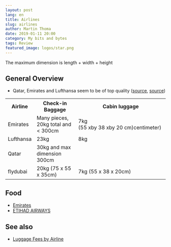 ```yaml
---
layout: post
lang: en
title: Airlines
slug: airlines
author: Martin Thoma
date: 2019-01-11 20:00
category: My bits and bytes
tags: Review
featured_image: logos/star.png
---
```

The maximum dimension is length + width + height


## General Overview

* Qatar, Emirates and Lufthansa seem to be of top quality ([source](https://www.independent.co.uk/travel/news-and-advice/best-airlines-world-singapore-easyjet-lufthansa-skytax-awards-2018-a8452371.html), [source](https://www.worldairlineawards.com/worlds-top-100-airlines-2018/))

<table class="table">
    <tr>
        <th>Airline</th>
        <th>Check-in Baggage</th>
        <th>Cabin luggage</th>
    </tr>
    <tr>
        <td>Emirates</td>
        <td>Many pieces, 20kg total&nbsp;and &lt; 300cm</td>
        <td>7kg (55&nbsp;xby&nbsp;38&nbsp;xby&nbsp;20&nbsp;cm)centimeter)</td>
    </tr>
    <tr>
        <td>Lufthansa</td>
        <td>23kg</td>
        <td>8kg</td>
    </tr>
    <tr>
        <td>Qatar</td>
        <td>30kg and max dimension 300cm</td>
        <td></td>
    </tr>
    <tr>
        <td>flydubai</td>
        <td>20kg (75 x&nbsp;55 x&nbsp;35cm)</td>
        <td>7kg (55 x&nbsp;38 x&nbsp;20cm)</td>
    </tr>
</table>

## Food

* [Emirates](http://www.airlinemeals.net/photos/airlines/middle-east/united-arab-emirates/emirates-air/economy-class/12)
* [ETIHAD AIRWAYS](http://www.airlinemeals.net/photos/airlines/middle-east/united-arab-emirates/etihad-airways)

## See also

* [Luggage Fees by Airline](https://www.tripadvisor.com/AirlineFees)
